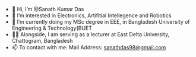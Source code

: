 - 👋 Hi, I’m @Sanath Kumar Das
- 👀 I’m interested in Electronics, Artifitial Intellegence and Robotics
- 🌱 I’m currently doing my MSc degree in EEE, in Bangladesh University of Engineering & Technology(BUET
- 🤷‍♂️ Alongside, I am serving as a lecturer at East Delta University, Chattogram, Bangladesh
- 📫 To contact with me: 
      Mail Address: sanathdas98@gmail.com

